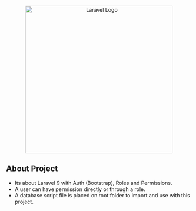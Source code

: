<p align="center"><a href="https://laravel.com" target="_blank"><img src="https://raw.githubusercontent.com/laravel/art/master/logo-lockup/5%20SVG/2%20CMYK/1%20Full%20Color/laravel-logolockup-cmyk-red.svg" width="400" alt="Laravel Logo"></a></p>


## About Project

- Its about Laravel 9 with Auth (Bootstrap), Roles and Permissions. 
- A user can have permission directly or through a role.
- A database script file is placed on root folder to import and use with this project.

